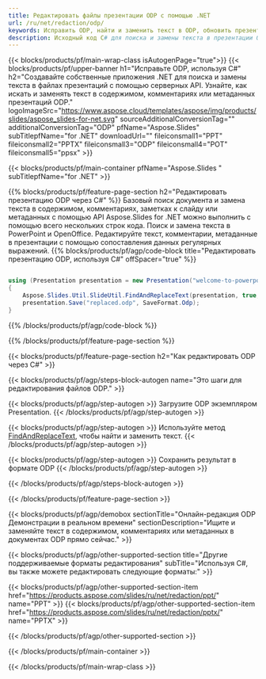 ```yaml
---
title: Редактировать файлы презентации ODP с помощью .NET
url: /ru/net/redaction/odp/
keywords: Исправить ODP, найти и заменить текст в ODP, обновить презентацию ODP
description: Исходный код C# для поиска и замены текста в презентации ODP.
---
```


{{< blocks/products/pf/main-wrap-class isAutogenPage="true">}}
{{< blocks/products/pf/upper-banner h1="Исправьте ODP, используя C#" h2="Создавайте собственные приложения .NET для поиска и замены текста в файлах презентаций с помощью серверных API. Узнайте, как искать и заменять текст в содержимом, комментариях или метаданных презентаций ODP." logoImageSrc="https://www.aspose.cloud/templates/aspose/img/products/slides/aspose_slides-for-net.svg" sourceAdditionalConversionTag="" additionalConversionTag="ODP" pfName="Aspose.Slides" subTitlepfName="for .NET" downloadUrl="" fileiconsmall1="PPT" fileiconsmall2="PPTX" fileiconsmall3="ODP" fileiconsmall4="POT" fileiconsmall5="ppsx" >}}

{{< blocks/products/pf/main-container pfName="Aspose.Slides " subTitlepfName="for .NET" >}}

{{% blocks/products/pf/feature-page-section  h2="Редактировать презентацию ODP через C#" %}}
Базовый поиск документа и замена текста в содержимом, комментариях, заметках к слайду или метаданных с помощью API Aspose.Slides for .NET можно выполнить с помощью всего нескольких строк кода. Поиск и замена текста в PowerPoint и OpenOffice. Редактируйте текст, комментарии, метаданные в презентации с помощью сопоставления данных регулярных выражений.
{{% blocks/products/pf/agp/code-block title="Редактировать презентацию ODP, используя C#" offSpacer="true" %}}

```cs

using (Presentation presentation = new Presentation("welcome-to-powerpoint.odp"))
{
    Aspose.Slides.Util.SlideUtil.FindAndReplaceText(presentation, true, "PowerPoint", "Aspose.Slides", null);
    presentation.Save("replaced.odp", SaveFormat.Odp);
}
```

{{% /blocks/products/pf/agp/code-block %}}

{{% /blocks/products/pf/feature-page-section %}}

{{< blocks/products/pf/feature-page-section  h2="Как редактировать ODP через C#" >}}

{{< blocks/products/pf/agp/steps-block-autogen name="Это шаги для редактирования файлов ODP." >}}

{{< blocks/products/pf/agp/step-autogen >}}
Загрузите ODP экземпляром Presentation.
{{< /blocks/products/pf/agp/step-autogen >}}

{{< blocks/products/pf/agp/step-autogen >}}
Используйте метод [FindAndReplaceText](https://reference.aspose.com/slides/net/aspose.slides.util/slideutil/findandreplacetext/), чтобы найти и заменить текст.
{{< /blocks/products/pf/agp/step-autogen >}}

{{< blocks/products/pf/agp/step-autogen >}}
Сохранить результат в формате ODP
{{< /blocks/products/pf/agp/step-autogen >}}

{{< /blocks/products/pf/agp/steps-block-autogen >}}

{{< /blocks/products/pf/feature-page-section >}}

{{< blocks/products/pf/agp/demobox sectionTitle="Онлайн-редакция ODP Демонстрации в реальном времени" sectionDescription="Ищите и заменяйте текст в содержимом, комментариях или метаданных в документах ODP прямо сейчас." >}}

{{< blocks/products/pf/agp/other-supported-section title="Другие поддерживаемые форматы редактирования" subTitle="Используя C#, вы также можете редактировать следующие форматы:" >}}

{{< blocks/products/pf/agp/other-supported-section-item href="https://products.aspose.com/slides/ru/net/redaction/ppt/" name="PPT" >}}
{{< blocks/products/pf/agp/other-supported-section-item href="https://products.aspose.com/slides/ru/net/redaction/pptx/" name="PPTX" >}}


{{< /blocks/products/pf/agp/other-supported-section >}}

{{< /blocks/products/pf/main-container >}}
    
{{< /blocks/products/pf/main-wrap-class >}}